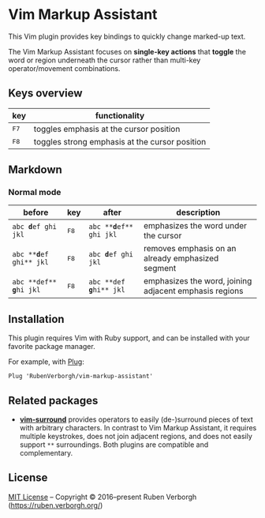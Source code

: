 # Vim Markup Assistant

This Vim plugin provides key bindings to quickly change marked-up text.

The Vim Markup Assistant focuses on **single-key actions**
that **toggle** the word or region underneath the cursor
rather than multi-key operator/movement combinations.

## Keys overview
| key           | functionality                                  |
| ------------- | ---------------------------------------------- |
| <kbd>F7</kbd> | toggles emphasis at the cursor position        |
| <kbd>F8</kbd> | toggles strong emphasis at the cursor position |

## Markdown
### Normal mode
<table>
<thead>
  <tr><th>before</th><th>key</th><th>after</th><th>description</th>
</thead>
<tbody>
  <tr>
    <td><code>abc <strong>d</strong>ef ghi jkl</code></td>
    <td><kbd>F8</kbd></td>
    <td><code>abc **<strong>d</strong>ef** ghi jkl</code></td>
    <td>emphasizes the word under the cursor</td>
  </tr>
  <tr>
    <td><code>abc **<strong>d</strong>ef ghi** jkl</code></td>
    <td><kbd>F8</kbd></td>
    <td><code>abc <strong>d</strong>ef ghi jkl</code></td>
    <td>removes emphasis on an already emphasized segment</td>
  </tr>
  <tr>
    <td><code>abc **def** <strong>g</strong>hi jkl</code></td>
    <td><kbd>F8</kbd></td>
    <td><code>abc **def <strong>g</strong>hi** jkl</code></td>
    <td>emphasizes the word, joining adjacent emphasis regions</td>
  </tr>
</tbody>
</table>


## Installation
This plugin requires Vim with Ruby support,
and can be installed with your favorite package manager.

For example, with [Plug](https://github.com/junegunn/vim-plug):
```vim
Plug 'RubenVerborgh/vim-markup-assistant'
```

## Related packages
- **[vim-surround](https://github.com/tpope/vim-surround)** provides operators
  to easily (de-)surround pieces of text with arbitrary characters.
  In contrast to Vim Markup Assistant, it requires multiple keystrokes,
  does not join adjacent regions, and does not easily support `**` surroundings.
  Both plugins are compatible and complementary.

## License
[MIT License](https://opensource.org/licenses/MIT) –
Copyright © 2016–present Ruben Verborgh (https://ruben.verborgh.org/)
